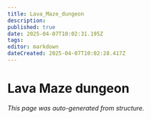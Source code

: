 ```yaml
---
title: Lava_Maze_dungeon
description: 
published: true
date: 2025-04-07T10:02:31.195Z
tags: 
editor: markdown
dateCreated: 2025-04-07T10:02:28.417Z
---
```


# Lava Maze dungeon

*This page was auto-generated from structure.*